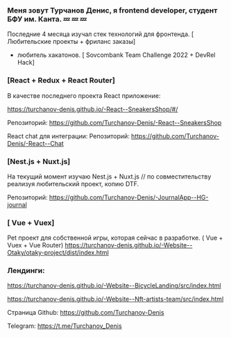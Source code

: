 ###  Меня зовут Турчанов Денис, я frontend developer, студент БФУ им. Канта. :zzz: :zzz: :zzz:

 Последние 4 месяца изучал стек технологий для фронтенда. [ Любительские проекты + фриланс заказы]
 
 + любитель хакатонов. [ Sovcombank Team Challenge 2022 + DevRel Hack]

### [React + Redux + React Router]

В качестве последнего проекта React приложение:

https://turchanov-denis.github.io/-React--SneakersShop/#/

Репозиторий: https://github.com/Turchanov-Denis/-React--SneakersShop

React chat для интеграции:
Репозиторий: https://github.com/Turchanov-Denis/-React--Chat

### [Nest.js + Nuxt.js]  
На текущий момент изучаю Nest.js + Nuxt.js // по совместительству реализуя любительский проект, копию DTF.

Репозиторий: https://github.com/Turchanov-Denis/-JournalApp--HG-journal

### [ Vue + Vuex]

Pet проект для собственной игры, которая сейчас в разработке. ( Vue + Vuex + Vue Router)
https://turchanov-denis.github.io/-Website--Otaky/otaky-project/dist/index.html

### Лендинги:

https://turchanov-denis.github.io/-Website--BicycleLanding/src/index.html

https://turchanov-denis.github.io/-Website--Nft-artists-team/src/index.html

Страница Github: https://github.com/Turchanov-Denis

Telegram: https://t.me/Turchanov_Denis
